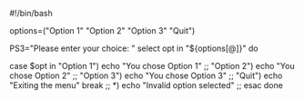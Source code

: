#!/bin/bash

options=("Option 1" "Option 2" "Option 3" "Quit")

PS3="Please enter your choice: "
select opt in "${options[@]}" do

case $opt in
  "Option 1")
    echo "You chose Option 1"
    ;;
  "Option 2")
    echo "You chose Option 2"
    ;;
  "Option 3")
    echo "You chose Option 3"
    ;;
  "Quit")
    echo "Exiting the menu"
    break
    ;;
  *)
    echo "Invalid option selected"
    ;;
esac
done